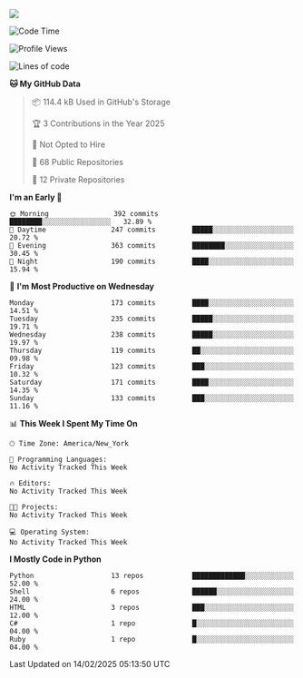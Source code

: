 
![](https://hit.yhype.me/github/profile?user_id=44564111)
<!--START_SECTION:waka-->
![Code Time](http://img.shields.io/badge/Code%20Time-24%20hrs%2049%20mins-blue)

![Profile Views](http://img.shields.io/badge/Profile%20Views-0-blue)

![Lines of code](https://img.shields.io/badge/From%20Hello%20World%20I%27ve%20Written-5.2%20million%20lines%20of%20code-blue)

**🐱 My GitHub Data** 

> 📦 114.4 kB Used in GitHub's Storage 
 > 
> 🏆 3 Contributions in the Year 2025
 > 
> 🚫 Not Opted to Hire
 > 
> 📜 68 Public Repositories 
 > 
> 🔑 12 Private Repositories 
 > 
**I'm an Early 🐤** 

```text
🌞 Morning                392 commits         ████████░░░░░░░░░░░░░░░░░   32.89 % 
🌆 Daytime                247 commits         █████░░░░░░░░░░░░░░░░░░░░   20.72 % 
🌃 Evening                363 commits         ████████░░░░░░░░░░░░░░░░░   30.45 % 
🌙 Night                  190 commits         ████░░░░░░░░░░░░░░░░░░░░░   15.94 % 
```
📅 **I'm Most Productive on Wednesday** 

```text
Monday                   173 commits         ████░░░░░░░░░░░░░░░░░░░░░   14.51 % 
Tuesday                  235 commits         █████░░░░░░░░░░░░░░░░░░░░   19.71 % 
Wednesday                238 commits         █████░░░░░░░░░░░░░░░░░░░░   19.97 % 
Thursday                 119 commits         ██░░░░░░░░░░░░░░░░░░░░░░░   09.98 % 
Friday                   123 commits         ███░░░░░░░░░░░░░░░░░░░░░░   10.32 % 
Saturday                 171 commits         ████░░░░░░░░░░░░░░░░░░░░░   14.35 % 
Sunday                   133 commits         ███░░░░░░░░░░░░░░░░░░░░░░   11.16 % 
```


📊 **This Week I Spent My Time On** 

```text
🕑︎ Time Zone: America/New_York

💬 Programming Languages: 
No Activity Tracked This Week

🔥 Editors: 
No Activity Tracked This Week

🐱‍💻 Projects: 
No Activity Tracked This Week

💻 Operating System: 
No Activity Tracked This Week
```

**I Mostly Code in Python** 

```text
Python                   13 repos            █████████████░░░░░░░░░░░░   52.00 % 
Shell                    6 repos             ██████░░░░░░░░░░░░░░░░░░░   24.00 % 
HTML                     3 repos             ███░░░░░░░░░░░░░░░░░░░░░░   12.00 % 
C#                       1 repo              █░░░░░░░░░░░░░░░░░░░░░░░░   04.00 % 
Ruby                     1 repo              █░░░░░░░░░░░░░░░░░░░░░░░░   04.00 % 
```




 Last Updated on 14/02/2025 05:13:50 UTC
<!--END_SECTION:waka-->
